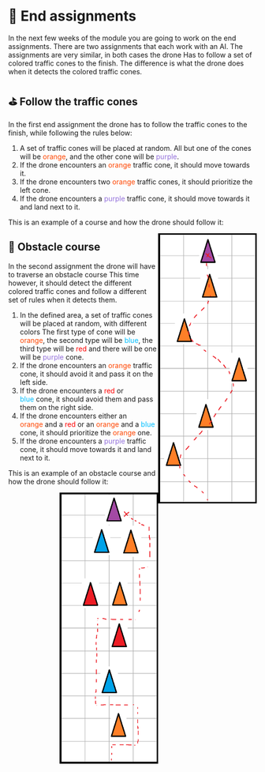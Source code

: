 # :checkered_flag: End assignments

In the next few weeks of the module you are going to work on the end assignments. There are two assignments that each work with an AI. The assignments are very similar, in both cases the drone Has to follow a set of colored traffic cones to the finish. The difference is what the drone does when it detects the colored traffic cones. 

## :golf: Follow the traffic cones

In the first end assignment the drone has to follow the traffic cones to the finish, while following the rules below:

1. A set of traffic cones will be placed at random. All but one of the cones will be <span style="color:orangered">orange</span>, and the other cone will be <span style="color:mediumpurple">purple</span>.
2. If the drone encounters an <span style="color:orangered">orange</span> traffic cone, it should move towards it.
3. If the drone encounters two <span style="color:orangered">orange</span> traffic cones, it should prioritize the left cone.
4. If the drone encounters a <span style="color:mediumpurple">purple</span> traffic cone, it should move towards it and land next to it.

This is an example of a course and how the drone should follow it:

<img src="/Media/EndEX1.png" width="200" align="right"/>

## :construction: Obstacle course 

In the second assignment the drone will have to traverse an obstacle course This time however, it should detect the different colored traffic cones and follow a different set of rules when it detects them.

1. In the defined area, a set of traffic cones will be placed at random, with different colors 
  The first type of cone will be <span style="color:orangered">orange</span>, the second type will be <span style="color:deepskyblue">blue</span>, the third type will be <span style="color:red">red</span> and there will be one will be <span style="color:mediumpurple">purple</span> cone.
2. If the drone encounters an <span style="color:orangered">orange</span> traffic cone, it should avoid it and pass it on the left side.
3. If the drone encounters a  <span style="color:red">red</span> or <span style="color:deepskyblue">blue </span>cone, it should avoid them and pass them on the right side.
4. If the drone encounters either an <span style="color:orangered">orange </span>and a <span style="color:red">red</span> or an <span style="color:orangered">orange</span> and a <span style="color:deepskyblue">blue</span> cone, it should prioritize the <span style="color:orangered">orange</span> one.
5. If the drone encounters a <span style="color:mediumpurple">purple</span> traffic cone, it should move towards it and land next to it.

This is an example of an obstacle course and how the drone should follow it:

<img src="/Media/EndEX2.png" width="200" align="right"/>

